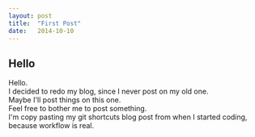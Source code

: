 ```yaml
---
layout: post
title:  "First Post"
date:   2014-10-10
---
```

## Hello

Hello.  
I decided to redo my blog, since I never post on my old one.  
Maybe I'll post things on this one.  
Feel free to bother me to post something.  
I'm copy pasting my git shortcuts blog post from when I started coding, because workflow is real.
